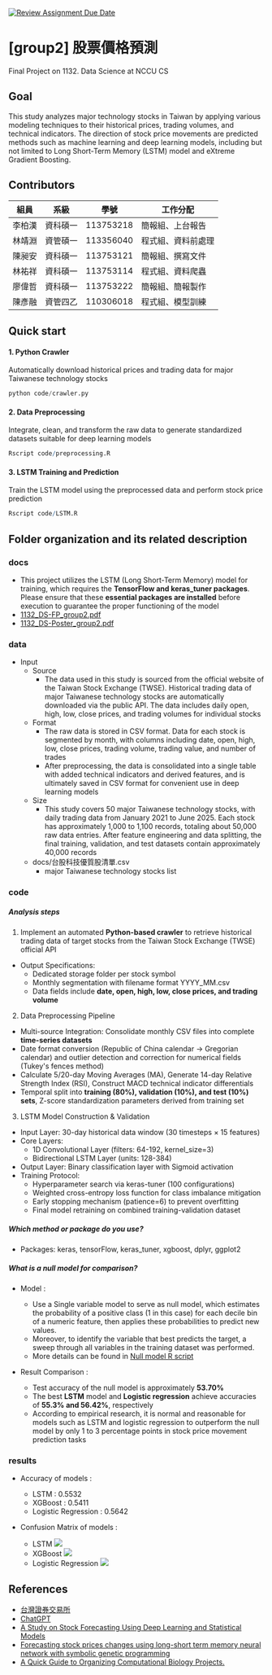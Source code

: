 [![Review Assignment Due Date](https://classroom.github.com/assets/deadline-readme-button-22041afd0340ce965d47ae6ef1cefeee28c7c493a6346c4f15d667ab976d596c.svg)](https://classroom.github.com/a/HR2Xz9sU)

# [group2] 股票價格預測

Final Project on 1132. Data Science at NCCU CS

## Goal

This study analyzes major technology stocks in Taiwan by applying various modeling techniques to their historical prices, trading volumes, and technical indicators. The direction of stock price movements are predicted methods such as machine learning and deep learning models, including but not limited to Long Short-Term Memory (LSTM) model and eXtreme Gradient Boosting.

## Contributors

| 組員   | 系級     | 學號      | 工作分配           |
| ------ | -------- | --------- | ------------------ |
| 李柏漢 | 資科碩一 | 113753218 | 簡報組、上台報告   |
| 林靖淵 | 資管碩一 | 113356040 | 程式組、資料前處理 |
| 陳昶安 | 資科碩一 | 113753121 | 簡報組、撰寫文件   |
| 林祐祥 | 資科碩一 | 113753114 | 程式組、資料爬蟲   |
| 廖偉哲 | 資科碩一 | 113753222 | 簡報組、簡報製作   |
| 陳彥融 | 資管四乙 | 110306018 | 程式組、模型訓練   |

## Quick start

#### 1. Python Crawler

Automatically download historical prices and trading data for major Taiwanese technology stocks

```Python
python code/crawler.py
```

#### 2. Data Preprocessing

Integrate, clean, and transform the raw data to generate standardized datasets suitable for deep learning models

```R
Rscript code/preprocessing.R
```

#### 3. LSTM Training and Prediction

Train the LSTM model using the preprocessed data and perform stock price prediction

```R
Rscript code/LSTM.R
```

## Folder organization and its related description

### docs

- This project utilizes the LSTM (Long Short-Term Memory) model for training, which requires the **TensorFlow and keras_tuner packages**. Please ensure that these **essential packages are installed** before execution to guarantee the proper functioning of the model
- [1132_DS-FP_group2.pdf](/docs/資料科學期末報告.pdf)
- [1132_DS-Poster_group2.pdf](/docs/資料科學海報.pdf)

### data

- Input
  - Source
    - The data used in this study is sourced from the official website of the Taiwan Stock Exchange (TWSE). Historical trading data of major Taiwanese technology stocks are automatically downloaded via the public API. The data includes daily open, high, low, close prices, and trading volumes for individual stocks
  - Format
    - The raw data is stored in CSV format. Data for each stock is segmented by month, with columns including date, open, high, low, close prices, trading volume, trading value, and number of trades
    - After preprocessing, the data is consolidated into a single table with added technical indicators and derived features, and is ultimately saved in CSV format for convenient use in deep learning models
  - Size
    - This study covers 50 major Taiwanese technology stocks, with daily trading data from January 2021 to June 2025. Each stock has approximately 1,000 to 1,100 records, totaling about 50,000 raw data entries. After feature engineering and data splitting, the final training, validation, and test datasets contain approximately 40,000 records
  - docs/台股科技優質股清單.csv
    - major Taiwanese technology stocks list

### code

##### Analysis steps

1. Implement an automated **Python-based crawler** to retrieve historical trading data of target stocks from the Taiwan Stock Exchange (TWSE) official API

- Output Specifications:
  - Dedicated storage folder per stock symbol
  - Monthly segmentation with filename format YYYY_MM.csv
  - Data fields include **date, open, high, low, close prices, and trading volume**

2. Data Preprocessing Pipeline

- Multi-source Integration: Consolidate monthly CSV files into complete **time-series datasets**
- Date format conversion (Republic of China calendar → Gregorian calendar) and outlier detection and correction for numerical fields (Tukey's fences method)
- Calculate 5/20-day Moving Averages (MA), Generate 14-day Relative Strength Index (RSI), Construct MACD technical indicator differentials
- Temporal split into **training (80%), validation (10%), and test (10%) sets**, Z-score standardization parameters derived from training set

3. LSTM Model Construction & Validation

- Input Layer: 30-day historical data window (30 timesteps × 15 features)
- Core Layers:
  - 1D Convolutional Layer (filters: 64-192, kernel_size=3)
  - Bidirectional LSTM Layer (units: 128-384)
- Output Layer: Binary classification layer with Sigmoid activation
- Training Protocol:
  - Hyperparameter search via keras-tuner (100 configurations)
  - Weighted cross-entropy loss function for class imbalance mitigation
  - Early stopping mechanism (patience=6) to prevent overfitting
  - Final model retraining on combined training-validation dataset

##### Which method or package do you use?

- Packages: keras, tensorFlow, keras_tuner, xgboost, dplyr, ggplot2

##### What is a null model for comparison?

- Model :

  - Use a Single variable model to serve as null model, which estimates the probability of a positive class (1 in this case) for each decile bin of a numeric feature, then applies these probabilities to predict new values.
  - Moreover, to identify the variable that best predicts the target, a sweep through all variables in the training dataset was performed.
  - More details can be found in [Null model R script](/code/Null_model.R)

- Result Comparison :
  - Test accuracy of the null model is approximately **53.70%**
  - The best **LSTM** model and **Logistic regression** achieve accuracies of **55.3% and 56.42%**, respectively
  - According to empirical research, it is normal and reasonable for models such as LSTM and logistic regression to outperform the null model by only 1 to 3 percentage points in stock price movement prediction tasks

### results

- Accuracy of models :

  - LSTM : 0.5532
  - XGBoost : 0.5411
  - Logistic Regression : 0.5642

- Confusion Matrix of models :
  - LSTM
    ![](/results/images/CM_LSTM_0.png)
  - XGBoost
    ![](/results/images/CM_XGB_0.png)
  - Logistic Regression
    ![](/results/images/CM_LogR_0.png)

## References

- [台灣證券交易所](https://www.twse.com.tw/zh/index.html)
- [ChatGPT](https://chatgpt.com/)
- [A Study on Stock Forecasting Using Deep Learning and Statistical Models](https://arxiv.org/html/2402.06689v1)
- [Forecasting stock prices changes using long-short term memory neural network with symbolic genetic programming](https://www.nature.com/articles/s41598-023-50783-0)
- [A Quick Guide to Organizing Computational Biology Projects.](https://journals.plos.org/ploscompbiol/article?id=10.1371/journal.pcbi.1000424)
